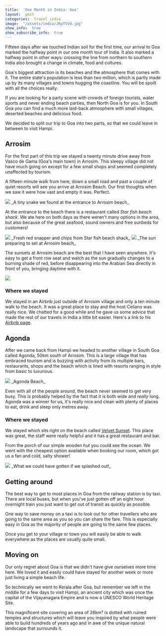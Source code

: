 ```yaml
---
title:  'One Month in India: Goa'
layout:  post
categories:  travel india
image:  "/assets/india/JRpT5Vd.jpg"
show_info:  true
show_subscribe_info:  true
---
```


Fifteen days after we touched Indian soil for the first time, our arrival to Goa marked the halfway point in our one month tour of India. It also marked a halfway point in other ways: crossing the line from northern to southern India also brought a change in climate, food and cultures.

Goa's biggest attraction is its beaches and the atmosphere that comes with it. The entire state's population is less than two million, which is partly made up by its many villages and towns hugging the coastline. You will be spoilt with all the choices really.

If you are looking for a party scene with crowds of foreign tourists, water sports and never ending beach parties, then North Goa is for you. In South Goa you can find a much more laid-back atmosphere with small villages, deserted beaches and delicious food.

We decided to split our trip to Goa into two parts, so that we could leave in between to visit Hampi.

## Arrosim

For the first part of this trip we stayed a twenty minute drive away from Vasco de Gama (Goa's main town) in Arrosim. This sleepy village did not have much going on except for a few small shops and seemed completely unaffected by tourism.

A fifteen minute walk from here, down a small road and past a couple of quiet resorts will see you arrive at Arrosim Beach. Our first thoughts when we saw it were how vast and empty it was. Perfect.

<img src="{{site.image_cdn}}/vUACEFw.jpg" class="post-image post-image-1">
_A tiny snake we found at the entrance to Arrosim beach_

At the entrance to the beach there is a restaurant called _Star fish beach shack_. We ate here on both days as there weren't many options in the area, but also because of the great seafood, sound owners and free sunbeds for customers!

<img  src="{{site.image_cdn}}/HKfubbR.jpg"  class="post-image post-image-1">
_Fresh red snapper and chips from Star fish beach shack_

<img src="{{site.image_cdn}}/bgQwh9y.jpg" class="post-image post-image-1">
_The sun preparing to set at Arrosim beach_

The sunsets at Arrosim beach are the best that I have seen anywhere. It's easy to get a front row seat and watch as the sun gradually changes to a burning shade of red, before disappearing into the Arabian Sea directly in front of you, bringing daytime with it.

<img  src="{{site.image_cdn}}/u6FpEYv.jpg"  class="post-image post-image-1">

### Where we stayed

We stayed in an Airbnb just outside of Arrosim village and only a ten minute walk to the beach. It was a great place to stay and the host Celiano was really nice. We chatted for a good while and he gave us some advice that made the rest of our travels in India a little bit easier. Here's a link to his [Airbnb page](https://www.airbnb.com/rooms/12144036?s=51).

## Agonda

After we came back from Hampi we headed to another village in South Goa called Agonda, 50km south of Arrosim. This is a large village that has embraced tourism and is buzzing with activity from its multiple bars, restaurants, shops and the beach which is lined with resorts ranging in style from basic to luxurious.

<img src="{{site.image_cdn}}/JRpT5Vd.jpg"  class="post-image post-image-1"/>
_Agonda Beach_

Even with all of the people around, the beach never seemed to get very busy. This is probably helped by the fact that it is both wide and _really_ long. Agonda was a winner for us, it's really nice and clean with plenty of places to eat, drink and sleep only metres away.

### Where we stayed

We stayed which sits right on the beach called [Velvet Sunset](http://velvetsunset.com). This place was great, the staff were really helpful and it has a great restaurant and bar.

From the porch of our simple wooden hut you could see the ocean. We went with the cheapest option available when booking our room, which got us a fan and cold, salty shower!

<img src="https://velvetsunset.com/wp-content/uploads/2018/06/113601347.jpg"  class="post-image post-image-1"/>
_What we could have gotten if we splashed out!_

## Getting around

The best way to get to most places in Goa from the railway station is by taxi. There are local buses, but when you've just gotten off an eight hour overnight train you just want to get out of transit as quickly as possible.

One way to save money on a taxi is to look out for other travellers who are going to the same area as you so you can share the fare. This is especially easy in Goa as the majority of people are going to the same few places.

Once you get to your village or town you will easily be able to walk everywhere as the places are usually quite small.

## Moving on

Our only regret about Goa is that we didn't have give ourselves more time here. We loved it and easily could have stayed for another week or more just living a simple beach life.

So technically we went to Kerala after Goa, but remember we left in the middle for a few days to visit Hampi, an ancient city which was once the capital of the Vijayanagara Empire and is now a UNESCO World Heritage Site.

This magnificent site covering an area of 26km² is dotted with ruined temples and structures which will leave you inspired by what people were able to build hundreds of years ago and in awe of the unique natural landscape that surrounds it.